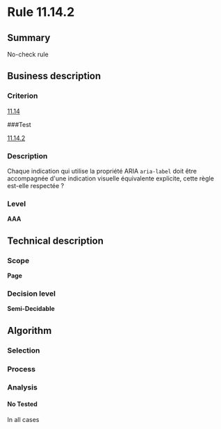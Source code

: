 # Rule 11.14.2

## Summary

No-check rule

## Business description

### Criterion

[11.14](http://references.modernisation.gouv.fr/referentiel-technique-0#crit-11-14)

###Test

[11.14.2](http://references.modernisation.gouv.fr/referentiel-technique-0#test-11-14-2)

### Description

Chaque indication qui utilise la propri&eacute;t&eacute; ARIA `aria-label` doit &ecirc;tre accompagn&eacute;e d'une indication visuelle &eacute;quivalente explicite, cette r&egrave;gle est-elle respect&eacute;e ?

### Level

**AAA**

## Technical description

### Scope

**Page**

### Decision level

**Semi-Decidable**

## Algorithm

### Selection

### Process

### Analysis

#### No Tested 

In all cases
